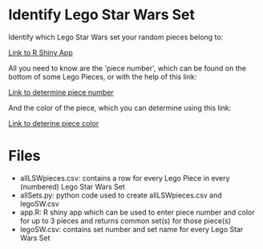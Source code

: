 # Identify Lego Star Wars Set
Identify which Lego Star Wars set your random pieces belong to:

[Link to R Shiny App](https://mtwtn7.shinyapps.io/LegoStarWarsSetIdentifier/)

All you need to know are the 'piece number', which can be found on the bottom of some Lego Pieces, or with the help of this link:

[Link to determine piece number](https://www.bricklink.com/catalogTree.asp?itemType=P)

And the color of the piece, which you can determine using this link:

[Link to deterine piece color](https://brickipedia.fandom.com/wiki/Colour_Palette)


# Files
- allLSWpieces.csv: contains a row for every Lego Piece in every (numbered) Lego Star Wars Set
- allSets.py: python code used to create allLSWpieces.csv and legoSW.csv
- app.R: R shiny app which can be used to enter piece number and color for up to 3 pieces and returns common set(s) for those piece(s)
- legoSW.csv: contains set number and set name for every Lego Star Wars Set 
